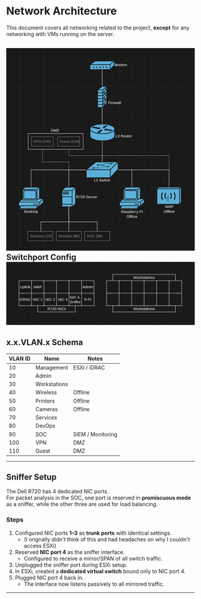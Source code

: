 # Network Architecture

This document covers all networking related to the project, **except** for any networking with VMs running on the server.  


![Network Topology](/assets/Topology.jpg)
Switchport Config
![SwitchConfig](/assets/SwitchConfig.jpg)
---

## x.x.VLAN.x Schema

| VLAN ID | Name         | Notes                |
|---------|--------------|----------------------|
| 10      | Management   | ESXi / iDRAC         |
| 20      | Admin        |                      |
| 30      | Workstations |                      |
| 40      | Wireless     | Offline              |
| 50      | Printers     | Offline              |
| 60      | Cameras      | Offline              |
| 70      | Services     |                      |
| 80      | DevOps       |                      |
| 90      | SOC          | SIEM / Monitoring    |
| 100     | VPN          | DMZ                  |
| 110     | Guest        | DMZ                  |

---

## Sniffer Setup

The Dell R720 has 4 dedicated NIC ports.  
For packet analysis in the SOC, one port is reserved in **promiscuous mode** as a sniffer, while the other three are used for load balancing.  

### Steps
1. Configured NIC ports **1–3** as **trunk ports** with identical settings.  
   - (I orignally didn't think of this and had headaches on why I couldn't access ESXi)  
2. Reserved **NIC port 4** as the sniffer interface.  
   - Configured to receive a mirror/SPAN of all switch traffic.  
3. Unplugged the sniffer port during ESXi setup.  
4. In ESXi, created a **dedicated virtual switch** bound only to NIC port 4.  
5. Plugged NIC port 4 back in.  
   - The interface now listens passively to all mirrored traffic.  

---

